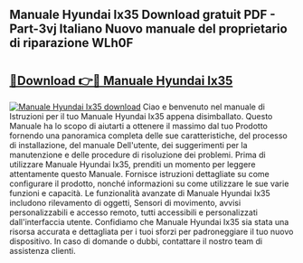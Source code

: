 ## Manuale Hyundai Ix35 Download gratuit PDF - Part-3vj Italiano Nuovo manuale del proprietario di riparazione WLh0F

# <h2><a href="http://df9qr3x.blite.top/?on=Manuale+Hyundai+Ix35">🔗Download 👉🔴 Manuale Hyundai Ix35</a></h2>

[![Manuale Hyundai Ix35 download](https://i.imgur.com/lujVjoI.png)](http://df9qr3x.blite.top/?on=Manuale+Hyundai+Ix35)
Ciao e benvenuto nel manuale di Istruzioni per il tuo Manuale Hyundai Ix35 appena disimballato. Questo Manuale ha lo scopo di aiutarti a ottenere il massimo dal tuo Prodotto fornendo una panoramica completa delle sue caratteristiche, del processo di installazione, del manuale Dell'utente, dei suggerimenti per la manutenzione e delle procedure di risoluzione dei problemi. Prima di utilizzare Manuale Hyundai Ix35, prenditi un momento per leggere attentamente questo Manuale. Fornisce istruzioni dettagliate su come configurare il prodotto, nonché informazioni su come utilizzare le sue varie funzioni e capacità. Le funzionalità avanzate di Manuale Hyundai Ix35 includono rilevamento di oggetti, Sensori di movimento, avvisi personalizzabili e accesso remoto, tutti accessibili e personalizzati dall'interfaccia utente. Confidiamo che Manuale Hyundai Ix35 sia stata una risorsa accurata e dettagliata per i tuoi sforzi per padroneggiare il tuo nuovo dispositivo. In caso di domande o dubbi, contattare il nostro team di assistenza clienti.
